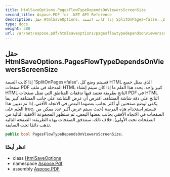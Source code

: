 ```yaml
---
title: HtmlSaveOptions.PagesFlowTypeDependsOnViewersScreenSize
second_title: Aspose.PDF for .NET API Reference
description: حقل HtmlSaveOptions. إذا كانت السمة SplitOnPages=false، فسيتم وضع كل HTML الذي يمثل جميع صفحات PDF المدخلة في ملف HTML كبير واحد. يحدد هذا العلم ما إذا كان سيتم إنشاء HTML الناتج بطريقة تعتمد فيها تدفقات المناطق التي تمثل صفحات PDF في HTML الناتج على دقة شاشة المشاهد. افترض أن عرض الشاشة على جانب المشاهد كبير بما يكفي لوضع صفحتين أو أكثر بجانب بعضهما البعض في الاتجاه الأفقي. إذا تم تعيين هذا العلم على true، فسيتم استخدام هذه الفرصة . خلاف ذلك، ستتدفق الصفحات بهذه الطريقة: الصفحة التالية تذهب دائمًا تحت السابقة.
type: docs
weight: 380
url: /ar/net/aspose.pdf/htmlsaveoptions/pagesflowtypedependsonviewersscreensize/
---
```

## حقل HtmlSaveOptions.PagesFlowTypeDependsOnViewersScreenSize

إذا كانت السمة 'SplitOnPages=false'، فسيتم وضع كل HTML الذي يمثل جميع صفحات PDF المدخلة في ملف HTML كبير واحد. يحدد هذا العلم ما إذا كان سيتم إنشاء HTML الناتج بطريقة تعتمد فيها تدفقات المناطق التي تمثل صفحات PDF في HTML الناتج على دقة شاشة المشاهد. افترض أن عرض الشاشة على جانب المشاهد كبير بما يكفي لوضع صفحتين أو أكثر بجانب بعضهما البعض في الاتجاه الأفقي. إذا تم تعيين هذا العلم على true، فسيتم استخدام هذه الفرصة (حيث سيتم عرض أكبر عدد ممكن من الصفحات في الاتجاه الأفقي بجانب بعضها البعض، ثم ستظهر المجموعة الأفقية التالية من الصفحات تحت الأولى). خلاف ذلك، ستتدفق الصفحات بهذه الطريقة: الصفحة التالية تذهب دائمًا تحت السابقة.

```csharp
public bool PagesFlowTypeDependsOnViewersScreenSize;
```

### انظر أيضًا

* class [HtmlSaveOptions](../)
* namespace [Aspose.Pdf](../../../aspose.pdf/)
* assembly [Aspose.PDF](../../../)